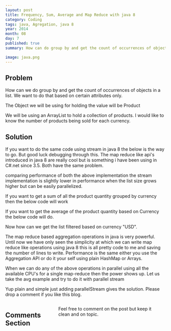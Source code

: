 ```yaml
---
layout: post
title: Frequency, Sum, Average and Map Reduce with java 8
category: Coding
tags: java, Agregation, java 8
year: 2014
month: 08
day: 7
published: true
summary: How can do group by and get the count of occurrences of objects in a list. We want to do that based on certain attributes only. 

image: java.png
---
```

Problem
---
How can we do group by and get the count of occurrences of objects in a list. We want to do that based on certain attributes only.

The Object we will be using for holding the value will be Product

<script src="https://gist.github.com/vallur/666480f53ee40dfa1745.js"></script>

We will be using an ArrayList to hold a collection of products. I would like to know the number of products being sold for each currency. 

Solution
---
<script src="https://gist.github.com/vallur/30fa4bb238d42014a7b3.js"></script>

If you want to do the same code using stream in java 8 the below is the way to go. But good luck debugging through this. The map reduce like api's introduced in java 8 are really cool but is something i have been using in C#.net since 3.5. Both have the same problem.

<script src="https://gist.github.com/vallur/1493f88b5c8caf2c27cb.js"></script>

comparing performance of both the above implementation the stream implementation is slightly lower in performance when the list size grows higher but can be easily parallelized. 

If you want to get a sum of all the product quantity grouped by currency then the below code will work

<script src="https://gist.github.com/vallur/d38b56f4ea6c78645ee9.js"></script>

If you want to get the average of the product quantity based on Currency the below code will do.

<script src="https://gist.github.com/vallur/aa048084971f637d646f.js"></script>

Now how can we get the list filtered based on currency "USD".

<script src="https://gist.github.com/vallur/9ce7ee9e9bca9b492723.js"></script>

The map reduce based aggregation operations in java is very powerful. Until now we have only seen the simplicity at which we can write map reduce like operations using java 8 this is all pretty code to me and saving the number of lines to write. Performance is the same either you use the Aggregation API or do it your self using plain HashMap or Arrays. 

When we can do any of the above operations in parallel using all the available CPU's for a single map-reduce then the power shows up. Let us take the avg example and try to do it with parallel stream

<script src="https://gist.github.com/vallur/f5d1d5aa0c4fcad2bb9f.js"></script>

Yup plain and simple just adding parallelStream gives the solution. Please drop a comment if you like this blog.

<div class="row">	
    <div class="span9 columns">    
		<h2>Comments Section</h2>
	    <p>Feel free to comment on the post but keep it clean and on topic.</p>	
		<div id="disqus_thread"></div>
		<script type="text/javascript">
			/* * * CONFIGURATION VARIABLES: EDIT BEFORE PASTING INTO YOUR WEBPAGE * * */
			var disqus_shortname = 'vallur'; // required: replace example with your forum shortname
			var disqus_identifier = '{{ page.url }}';
			var disqus_url = 'http://erjjones.github.com{{ page.url }}';
			
			/* * * DON'T EDIT BELOW THIS LINE * * */
			(function() {
				var dsq = document.createElement('script'); dsq.type = 'text/javascript'; dsq.async = true;
				dsq.src = 'http://' + disqus_shortname + '.disqus.com/embed.js';
				(document.getElementsByTagName('head')[0] || document.getElementsByTagName('body')[0]).appendChild(dsq);
			})();
		</script>
		<noscript>Please enable JavaScript to view the <a href="http://disqus.com/?ref_noscript">comments powered by Disqus.</a></noscript>
		<a href="http://disqus.com" class="dsq-brlink">blog comments powered by <span class="logo-disqus">Disqus</span></a>
	</div>
</div>

<!-- Twitter -->
<script>!function(d,s,id){var js,fjs=d.getElementsByTagName(s)[0];if(!d.getElementById(id)){js=d.createElement(s);js.id=id;js.src="//platform.twitter.com/widgets.js";fjs.parentNode.insertBefore(js,fjs);}}(document,"script","twitter-wjs");</script>

<!-- Google + -->
<script type="text/javascript">
  (function() {
    var po = document.createElement('script'); po.type = 'text/javascript'; po.async = true;
    po.src = 'https://apis.google.com/js/plusone.js';
    var s = document.getElementsByTagName('script')[0]; s.parentNode.insertBefore(po, s);
  })();
</script>
